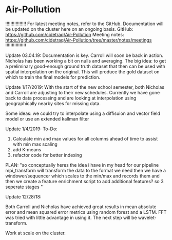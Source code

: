 # Air-Pollution 

!!!!!!!!!!!!!!!!
For latest meeting notes, refer to the GitHub. Documentation will be updated on the cluster here on an ongoing basis. 
GitHub: https://github.com/cidetraq/Air-Pollution
Meeting notes: https://github.com/cidetraq/Air-Pollution/tree/master/notes/meetings
!!!!!!!!!!!!!!!!

Update 03.04.19: 
Documentation is key. 
Carroll will soon be back in action. 
Nicholas has been working a bit on nulls and averaging.
The big idea: to get a preliminary good-enough ground truth dataset that then can be used with spatial interpolation on the original. This will produce the gold dataset on which to train the final models for prediction.

Update 1/17/2019:
With the start of the new school semester, both Nicholas and Carroll are adjusting to their new schedules. 
Currently we have gone back to data processing and are looking at interpolation using geographically nearby sites for missing data. 

Some ideas: 
we could try to interpolate using a diffisuion and vector field model
or use an extended kallman filter

Update 1/4/2019: 
To-Do:
1. Calculate min and max values for all columns ahead of time to assist with min max scaling
2. add K-means
3. refactor code for better indexing

PLAN:
"so conceptually heres the idea i have in my head for our pipeline
mpi_transform will transform the data to the format we need
then we have a windower/sequencer
which scales to the min/max
and records them
and then we create a feature enrichment script to add additional features?
so 3 seperate stages
"

Update 12/28/18:

Both Carroll and Nicholas have achieved great results in mean absolute error and mean squared error metrics using random forest and a LSTM. FFT was tried with little advantage in using it. The next step will be wavelet-transform. 

Work at scale on the cluster.
